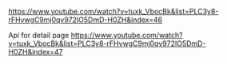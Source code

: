 https://www.youtube.com/watch?v=tuxk_VbocBk&list=PLC3y8-rFHvwgC9mj0qv972IO5DmD-H0ZH&index=46

Api for detail page https://www.youtube.com/watch?v=tuxk_VbocBk&list=PLC3y8-rFHvwgC9mj0qv972IO5DmD-H0ZH&index=47
